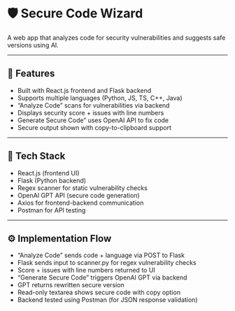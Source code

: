 # 🛡 Secure Code Wizard

A web app that analyzes code for security vulnerabilities and suggests safe versions using AI.

---

## 🚀 Features

- Built with React.js frontend and Flask backend  
- Supports multiple languages (Python, JS, TS, C++, Java)  
- “Analyze Code” scans for vulnerabilities via backend  
- Displays security score + issues with line numbers  
- Generate Secure Code” uses OpenAI API to fix code  
- Secure output shown with copy-to-clipboard support  

---

## 🧰 Tech Stack

-  React.js (frontend UI)
-  Flask (Python backend)
-  Regex scanner for static vulnerability checks
-  OpenAI GPT API (secure code generation)
-  Axios for frontend-backend communication
-  Postman for API testing

---

## ⚙ Implementation Flow

-  “Analyze Code” sends code + language via POST to Flask
-  Flask sends input to scanner.py for regex vulnerability checks
-  Score + issues with line numbers returned to UI
-  “Generate Secure Code” triggers OpenAI GPT via backend
-  GPT returns rewritten secure version
-  Read-only textarea shows secure code with copy option
-  Backend tested using Postman (for JSON response validation)


